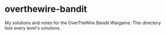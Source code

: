 # overthewire-bandit
My solutions and notes for the OverTheWire Bandit Wargame.
This directory lists every level's solutions.
